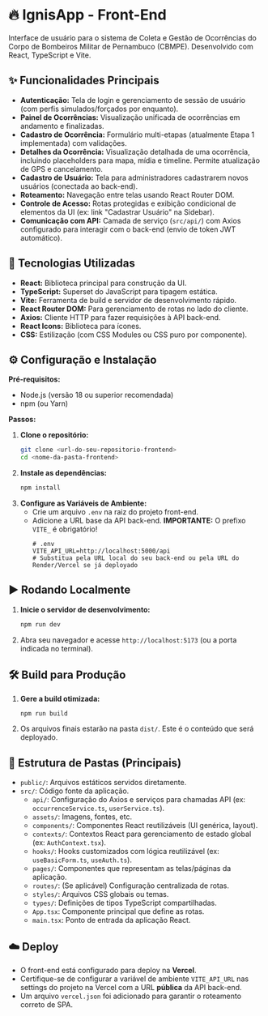 # 🔥 IgnisApp - Front-End

Interface de usuário para o sistema de Coleta e Gestão de Ocorrências do Corpo de Bombeiros Militar de Pernambuco (CBMPE). Desenvolvido com React, TypeScript e Vite.

## ✨ Funcionalidades Principais

* **Autenticação:** Tela de login e gerenciamento de sessão de usuário (com perfis simulados/forçados por enquanto).
* **Painel de Ocorrências:** Visualização unificada de ocorrências em andamento e finalizadas.
* **Cadastro de Ocorrência:** Formulário multi-etapas (atualmente Etapa 1 implementada) com validações.
* **Detalhes da Ocorrência:** Visualização detalhada de uma ocorrência, incluindo placeholders para mapa, mídia e timeline. Permite atualização de GPS e cancelamento.
* **Cadastro de Usuário:** Tela para administradores cadastrarem novos usuários (conectada ao back-end).
* **Roteamento:** Navegação entre telas usando React Router DOM.
* **Controle de Acesso:** Rotas protegidas e exibição condicional de elementos da UI (ex: link "Cadastrar Usuário" na Sidebar).
* **Comunicação com API:** Camada de serviço (`src/api/`) com Axios configurado para interagir com o back-end (envio de token JWT automático).

## 🚀 Tecnologias Utilizadas

* **React:** Biblioteca principal para construção da UI.
* **TypeScript:** Superset do JavaScript para tipagem estática.
* **Vite:** Ferramenta de build e servidor de desenvolvimento rápido.
* **React Router DOM:** Para gerenciamento de rotas no lado do cliente.
* **Axios:** Cliente HTTP para fazer requisições à API back-end.
* **React Icons:** Biblioteca para ícones.
* **CSS:** Estilização (com CSS Modules ou CSS puro por componente).

## ⚙️ Configuração e Instalação

**Pré-requisitos:**
* Node.js (versão 18 ou superior recomendada)
* npm (ou Yarn)

**Passos:**

1.  **Clone o repositório:**
    ```bash
    git clone <url-do-seu-repositorio-frontend>
    cd <nome-da-pasta-frontend> 
    ```
2.  **Instale as dependências:**
    ```bash
    npm install
    ```
3.  **Configure as Variáveis de Ambiente:**
    * Crie um arquivo `.env` na raiz do projeto front-end.
    * Adicione a URL base da API back-end. **IMPORTANTE:** O prefixo `VITE_` é obrigatório!
      ```env
      # .env
      VITE_API_URL=http://localhost:5000/api 
      # Substitua pela URL local do seu back-end ou pela URL do Render/Vercel se já deployado
      ```

## ▶️ Rodando Localmente

1.  **Inicie o servidor de desenvolvimento:**
    ```bash
    npm run dev
    ```
2.  Abra seu navegador e acesse `http://localhost:5173` (ou a porta indicada no terminal).

## 🛠️ Build para Produção

1.  **Gere a build otimizada:**
    ```bash
    npm run build
    ```
2.  Os arquivos finais estarão na pasta `dist/`. Este é o conteúdo que será deployado.

## 📁 Estrutura de Pastas (Principais)

* `public/`: Arquivos estáticos servidos diretamente.
* `src/`: Código fonte da aplicação.
    * `api/`: Configuração do Axios e serviços para chamadas API (ex: `occurrenceService.ts`, `userService.ts`).
    * `assets/`: Imagens, fontes, etc.
    * `components/`: Componentes React reutilizáveis (UI genérica, layout).
    * `contexts/`: Contextos React para gerenciamento de estado global (ex: `AuthContext.tsx`).
    * `hooks/`: Hooks customizados com lógica reutilizável (ex: `useBasicForm.ts`, `useAuth.ts`).
    * `pages/`: Componentes que representam as telas/páginas da aplicação.
    * `routes/`: (Se aplicável) Configuração centralizada de rotas.
    * `styles/`: Arquivos CSS globais ou temas.
    * `types/`: Definições de tipos TypeScript compartilhadas.
    * `App.tsx`: Componente principal que define as rotas.
    * `main.tsx`: Ponto de entrada da aplicação React.

## ☁️ Deploy

* O front-end está configurado para deploy na **Vercel**.
* Certifique-se de configurar a variável de ambiente `VITE_API_URL` nas settings do projeto na Vercel com a URL **pública** da API back-end.
* Um arquivo `vercel.json` foi adicionado para garantir o roteamento correto de SPA.
